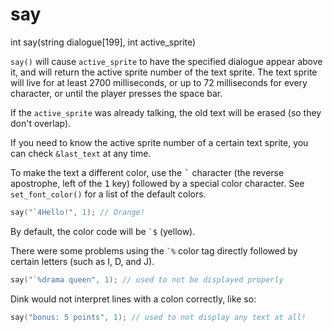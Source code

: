 # say

<Prototype>int say(string dialogue[199], int active_sprite)</Prototype>

`say()` will cause `active_sprite` to have the specified dialogue appear above it, and will return the active sprite number of the text sprite. The text sprite will live for at least 2700 milliseconds, or up to 72 milliseconds for every character, or until the player presses the space bar.

If the `active_sprite` was already talking, the old text will be erased (so they don't overlap).

If you need to know the active sprite number of a certain text sprite, you can check `&last_text` at any time.

To make the text a different color, use the <kbd>\`</kbd> character (the reverse apostrophe, left of the <kbd>1</kbd> key) followed by a special color character. See `set_font_color()` for a list of the default colors.

```c
say("`4Hello!", 1); // Orange!
```

By default, the color code will be `` `$ `` (yellow).

<VersionInfo dink="< 1.08"></VersionInfo>There were some problems using the `` `% `` color tag directly followed by certain letters (such as I, D, and J).

```c
say("`%drama queen", 1); // used to not be displayed properly
```

<VersionInfo dink="< 1.08"></VersionInfo> Dink would not interpret lines with a colon correctly, like so:

```c
say("bonus: 5 points", 1); // used to not display any text at all!
```

